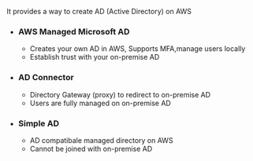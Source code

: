 It provides a way to create AD (Active Directory) on AWS

- ### AWS Managed Microsoft AD
  - Creates your own AD in AWS, Supports MFA,manage users locally
  - Establish trust with your on-premise AD
- ### AD Connector
  - Directory Gateway (proxy)  to redirect to on-premise AD
  - Users are fully managed on on-premise AD
- ### Simple AD
  - AD compatibale managed directory on AWS
  - Cannot be joined with on-premise AD

